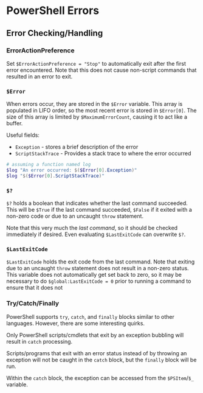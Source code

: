 # PowerShell Errors

## Error Checking/Handling

### ErrorActionPreference
Set `$ErrorActionPreference = "Stop"` to automatically exit after the first error encountered. Note that this does not cause non-script commands that resulted in an error to exit.

### `$Error`
When errors occur, they are stored in the `$Error` variable. This array is populated in LIFO order, so the most recent error is stored in `$Error[0]`. The size of this array is limited by `$MaximumErrorCount`, causing it to act like a buffer.

Useful fields:

* `Exception` - stores a brief description of the error
* `ScriptStackTrace` - Provides a stack trace to where the error occurred

```PowerShell
# assuming a function named log
$log "An error occurred: $($Error[0].Exception)"
$log "$($Error[0].ScriptStackTrace)"
```

### `$?`
`$?` holds a boolean that indicates whether the last command succeeded. This will be `$True` if the last command succeeded, `$False` if it exited with a non-zero code or due to an uncaught `throw` statement.

Note that this very much the *last command*, so it should be checked immediately if desired. Even evaluating `$LastExitCode` can overwrite `$?`.

### `$LastExitCode`
`$LastExitCode` holds the exit code from the last command. Note that exiting due to an uncaught `throw` statement does not result in a non-zero status. This variable does not automatically get set back to zero, so it may be necessary to do `$global:LastExitCode = 0` prior to running a command to ensure that it does not 

### Try/Catch/Finally
PowerShell supports `try`, `catch`, and `finally` blocks similar to other languages. However, there are some interesting quirks.

Only PowerShell scripts/cmdlets that exit by an exception bubbling will result in `catch` processing.

Scripts/programs that exit with an error status instead of by throwing an exception will not be caught in the `catch` block, but the `finally` block will be run.

Within the `catch` block, the exception can be accessed from the `$PSItem`/`$_` variable.
